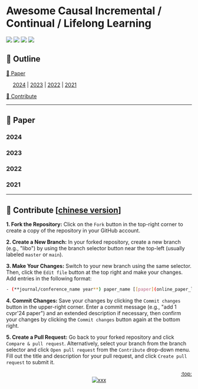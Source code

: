 # Awesome Causal Incremental / Continual / Lifelong Learning
[![](https://awesome.re/badge.svg)](#awesome-causal-incremental--continual--lifelong-learning)
[![](https://img.shields.io/badge/Contributions-Welcome-1f425f)](#clap-contribute-chinese-version)
[![](https://img.shields.io/static/v1?label=%E2%AD%90&message=If%20Useful&style=flat&color=C7A5C0)](https://github.com/libo-huang/Awesome-Causal-Incremental-Learning)
[![](https://img.shields.io/github/last-commit/libo-huang/Awesome-Causal-Incremental-Learning.svg)](#awesome-causal-incremental-learning)



## :pushpin: Outline
[:closed_book: Paper](#closed_book-paper)

&emsp; [2024](#2024) | [2023](#2023) | [2022](#2022) | [2021](#2021) 

[:clap: Contribute](#clap-contribute-chinese-version)

---






## :closed_book: Paper
### 2024

### 2023


### 2022


### 2021


---









## :clap: Contribute [[chinese version](http://t.csdnimg.cn/S1rvo)]
**1. Fork the Repository:** Click on the `Fork` button in the top-right corner to create a copy of the repository in your GitHub account.

**2. Create a New Branch:** In your forked repository, create a new branch (e.g., "libo") by using the branch selector button near the top-left (usually labeled `master` or `main`).

**3. Make Your Changes:** Switch to your new branch using the same selector. Then, click the `Edit file` button at the top right and make your changes. Add entries in the following format:
  ```bash
  - (**journal/conference_name year**) paper_name [[paper](online_paper_link)] [[code](online_code_link)]
  ```

**4. Commit Changes:** Save your changes by clicking the `Commit changes` button in the upper-right corner. Enter a commit message (e.g., "add 1 cvpr'24 paper") and an extended description if necessary, then confirm your changes by clicking the `Commit changes` button again at the bottom right.

**5. Create a Pull Request:** Go back to your forked repository and click `Compare & pull request`. Alternatively, select your branch from the branch selector and click `Open pull request` from the `Contribute` drop-down menu. Fill out the title and description for your pull request, and click `Create pull request` to submit it.


<div align="right">
  <a href="#awesome-causal-incremental--continual--lifelong-learning">:top:</a>
</div>
<div align="center">
  <a href="#awesome-causal-incremental--continual--lifelong-learning">
  <img src="https://visitor-badge.laobi.icu/badge?page_id=libo-huang.Awesome-Causal-Incremental-Learning&left_color=green&right_color=red&format=true" alt="xxx">
  </a>
</div>
